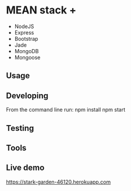 

# MEAN stack +
- NodeJS
- Express
- Bootstrap
- Jade
- MongoDB
- Mongoose

## Usage

## Developing

From the command line run:
	npm install
	npm start

## Testing
	
## Tools

## Live demo

https://stark-garden-46120.herokuapp.com

